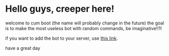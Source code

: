# Hello guys, creeper here!

welcome to cum boot (the name will probably change in the future)
the goal is to make the most useless bot with random commands, be imaginative!!1!

if you want to add the bot to your server, use [this link](https://discord.com/oauth2/authorize?client_id=969293341843922994&permissions=8&scope=bot).

have a great day